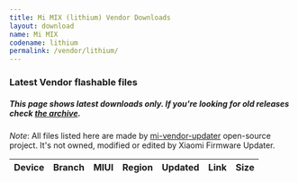 ```yaml
---
title: Mi MIX (lithium) Vendor Downloads
layout: download
name: Mi MIX
codename: lithium
permalink: /vendor/lithium/
---
```


### Latest Vendor flashable files
##### This page shows latest downloads only. If you're looking for old releases check [the archive](/archive/vendor/lithium/).

*Note*: All files listed here are made by [mi-vendor-updater](https://github.com/TryHardDood/mi-vendor-updater) open-source project. It's not owned, modified or edited by Xiaomi Firmware Updater.

<div class="table-responsive-md" id="table-wrapper">
    <table id="vendor" class="compact table table-striped table-hover table-sm">
        <thead class="thead-dark">
            <tr>
                <th>Device</th>
                <th>Branch</th>
                <th>MIUI</th>
                <th>Region</th>
                <th>Updated</th>
                <th>Link</th>
                <th>Size</th>
            </tr>
        </thead>
        <script>loadVendorDownloads('lithium', 'latest')</script>
    </table>
</div>
